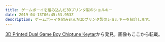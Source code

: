 ```yaml
---
title: ゲームボーイを組み込んだ3Dプリンタ製のショルキー
date: 2019-04-13T06:45:53.953Z
description: ゲームボーイを組み込んだ3Dプリンタ製のショルキーを紹介します。
---
```

[3D Printed Dual Game Boy Chiptune Keytar](https://hackaday.io/project/164770-3d-printed-dual-game-boy-chiptune-keytar)から発見。画像もここから転載。
